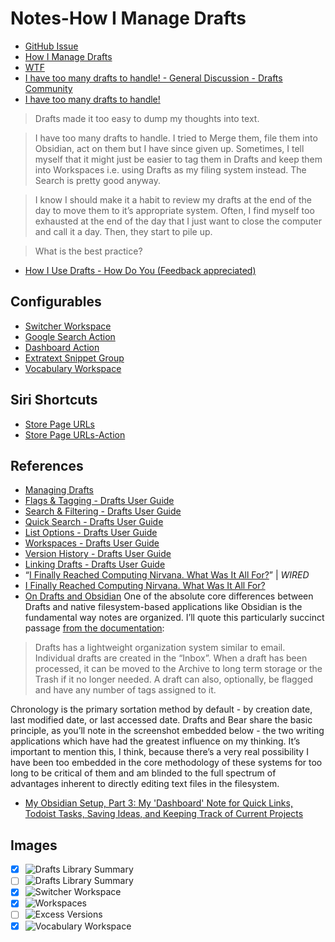 # Notes-How I Manage Drafts
- [GitHub Issue](https://github.com/extratone/bilge/issues/317)
- [How I Manage Drafts](drafts://open?uuid=0BF34703-065D-4A2F-9F89-381A2348405E)
- [WTF](https://davidblue.wtf/drafts/939FF8C4-CB56-4A5F-99E9-D88E7162BE4E.html)
- [I have too many drafts to handle! - General Discussion - Drafts Community](https://forums.getdrafts.com/t/i-have-too-many-drafts-to-handle/12428/2)
- [I have too many drafts to handle!](drafts://open?uuid=B1E83A7F-9C31-4881-B608-FA1E12D3B17D)
> Drafts made it too easy to dump my thoughts into text.

> I have too many drafts to handle. I tried to Merge them, file them into Obsidian, act on them but I have since given up. Sometimes, I tell myself that it might just be easier to tag them in Drafts and keep them into Workspaces i.e. using Drafts as my filing system instead. The Search is pretty good anyway.

> I know I should make it a habit to review my drafts at the end of the day to move them to it’s appropriate system. Often, I find myself too exhausted at the end of the day that I just want to close the computer and call it a day. Then, they start to pile up. 

> What is the best practice?
- [How I Use Drafts - How Do You  (Feedback appreciated)](drafts://open?uuid=7DA86FDD-E1B7-4EA4-91B2-689B37E10E25)

## Configurables 

- [Switcher Workspace](https://directory.getdrafts.com/g/1ue)
- [Google Search Action](https://directory.getdrafts.com/a/1yu)
- [Dashboard Action](https://directory.getdrafts.com/a/1yw)
- [Extratext Snippet Group](https://app.textexpander.com/public/14093096578d4f40eeea15649f5cefbb)
- [Vocabulary Workspace](https://directory.getdrafts.com/w/1zN)

## Siri Shortcuts

- [Store Page URLs](https://www.icloud.com/shortcuts/2da1c2aa12b24df1873a756b977e9ef5)
- [Store Page URLs-Action](https://directory.getdrafts.com/a/1yx)

## References

- [Managing Drafts](https://docs.getdrafts.com/drafts/)
- [Flags & Tagging - Drafts User Guide](https://docs.getdrafts.com/docs/drafts/tagging.html)
- [Search & Filtering - Drafts User Guide](https://docs.getdrafts.com/docs/drafts/filtering.html)
- [Quick Search - Drafts User Guide](https://docs.getdrafts.com/docs/drafts/quick-search.html)
- [List Options - Drafts User Guide](https://docs.getdrafts.com/docs/drafts/listoptions.html)
- [Workspaces - Drafts User Guide](https://docs.getdrafts.com/docs/drafts/workspaces.html)
- [Version History - Drafts User Guide](https://docs.getdrafts.com/docs/drafts/versionhistory.html)
- [Linking Drafts - Drafts User Guide](https://docs.getdrafts.com/docs/drafts/cross-linking.html)
- “[I Finally Reached Computing Nirvana. What Was It All For?](https://www.wired.com/story/i-finally-reached-computing-nirvana-what-was-it-all-for/)” | *WIRED*
- [I Finally Reached Computing Nirvana. What Was It All For?](drafts://open?uuid=4427754F-FFB9-4C27-A907-CE88CA6D7004)
- [On Drafts and Obsidian](drafts://open?uuid=56EED87E-678E-4248-8E94-31650615C69A)
One of the absolute core differences between Drafts and native filesystem-based applications like Obsidian is the fundamental way notes are organized. I’ll quote this particularly succinct passage [from the documentation](https://docs.getdrafts.com/drafts/):

> Drafts has a lightweight organization system similar to email. Individual drafts are created in the “Inbox”. When a draft has been processed, it can be moved to the Archive to long term storage or the Trash if it no longer needed. A draft can also, optionally, be flagged and have any number of tags assigned to it.

Chronology is the primary sortation method by default - by creation date, last modified date, or last accessed date. Drafts and Bear share the basic principle, as you’ll note in the screenshot embedded below - the two writing applications which have had the greatest influence on my thinking. It’s important to mention this, I think, because there’s a very real possibility I have been too embedded in the core methodology of these systems for too long to be critical of them and am blinded to the full spectrum of advantages inherent to directly editing text files in the filesystem.
- [My Obsidian Setup, Part 3: My 'Dashboard' Note for Quick Links, Todoist Tasks, Saving Ideas, and Keeping Track of Current Projects](https://club.macstories.net/posts/extension-284)

## Images

- [x] ![Drafts Library Summary](https://i.snap.as/aV8azEcA.image)
- [ ] ![Drafts Library Summary](https://user-images.githubusercontent.com/43663476/163240429-65a75405-3535-415f-a47b-4e68073c9089.png)
- [x] ![Switcher Workspace](https://i.snap.as/AKZ4458Q.png)
- [x] ![Workspaces](https://i.snap.as/pb8H9CCx.png)
- [ ] ![Excess Versions](https://i.snap.as/HasDT2p7.png)
- [x] ![Vocabulary Workspace](https://i.snap.as/3VLAXk96.png)